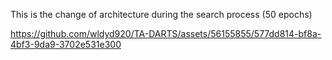 This is the change of architecture during the search process (50 epochs)

https://github.com/wldyd920/TA-DARTS/assets/56155855/577dd814-bf8a-4bf3-9da9-3702e531e300


